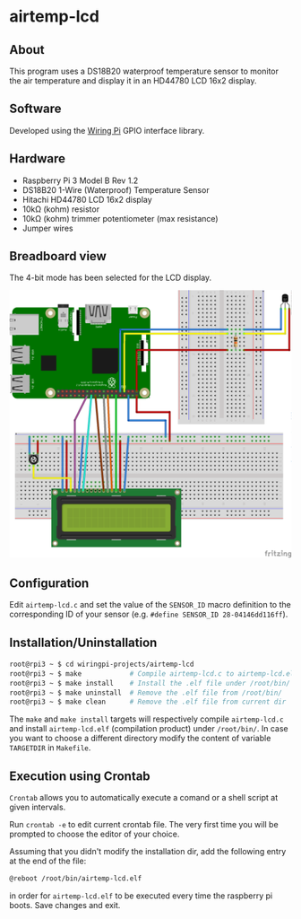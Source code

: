 # airtemp-lcd

## About

This program uses a DS18B20 waterproof temperature sensor to monitor the air temperature
and display it in an HD44780 LCD 16x2 display.

## Software

Developed using the [Wiring Pi](http://wiringpi.com/) GPIO interface library.

## Hardware

 - Raspberry Pi 3 Model B Rev 1.2
 - DS18B20 1-Wire (Waterproof) Temperature Sensor
 - Hitachi HD44780 LCD 16x2 display
 - 10kΩ (kohm) resistor
 - 10kΩ (kohm) trimmer potentiometer (max resistance)
 - Jumper wires

## Breadboard view

The 4-bit mode has been selected for the LCD display.

![airtemp-lcd_bb.png](airtemp-lcd_bb.png)

## Configuration

Edit ```airtemp-lcd.c``` and set the value of the ```SENSOR_ID``` macro definition
to the corresponding ID of your sensor (e.g. ```#define SENSOR_ID 28-04146dd116ff```).

## Installation/Uninstallation

```bash
root@rpi3 ~ $ cd wiringpi-projects/airtemp-lcd
root@rpi3 ~ $ make            # Compile airtemp-lcd.c to airtemp-lcd.elf
root@rpi3 ~ $ make install    # Install the .elf file under /root/bin/
root@rpi3 ~ $ make uninstall  # Remove the .elf file from /root/bin/
root@rpi3 ~ $ make clean      # Remove the .elf file from current dir
```

The ```make``` and ```make install``` targets will respectively compile ```airtemp-lcd.c```
and install ```airtemp-lcd.elf``` (compilation product) under ```/root/bin/```. In case you
want to choose a different directory modify the content of variable ```TARGETDIR``` in
```Makefile```.

## Execution using Crontab

```Crontab``` allows you to automatically execute a comand or a shell script at given intervals.

Run ```crontab -e``` to edit current crontab file. The very first time you will be prompted to choose the editor of your choice.

Assuming that you didn't modify the installation dir, add the following entry at the end of the file:
```bash
@reboot /root/bin/airtemp-lcd.elf
```
in order for ```airtemp-lcd.elf``` to be executed every time the raspberry pi boots. Save changes and exit.

